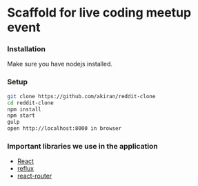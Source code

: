 # Scaffold for live coding meetup event

### Installation
Make sure you have nodejs installed.

### Setup
```bash
git clone https://github.com/akiran/reddit-clone
cd reddit-clone
npm install
npm start
gulp
open http://localhost:8000 in browser
```

### Important libraries we use in the application
* [React](http://facebook.github.io/react/)
* [reflux](https://github.com/spoike/refluxjs)
* [react-router](https://github.com/rackt/react-router)